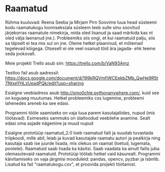 # Raamatud
Rühma kuuluvad: Reena Seeba ja Mirjam Pirn
Soovime luua head süsteemi kodu raamatukogu loomiseks(ala süsteem teeb sulle sinu soovitud järjekorras raamatute nimekirja, mida oled lisanud ja saad märkida kas nt oled välja laenanud jne.). Probleemiks siis ongi, et kui raamatuid palju, siis sa täpselt ei tea mis sul on jne.
Oleme hetkel plaaninud, et mõlemad tegelevad kõigega. Otseselt ei ole veel osanud töid ära jagada- ehk teeme seda jooksvalt.

Meie projekti Trello asub siin: https://trello.com/b/VaN93Amz

Testloo fail asub aadressil: https://docs.google.com/document/d/199kRQVmfiWCEekbZMb_QwHe9R5t7NtxeYHLzUeadPQk/edit?usp=sharing

Esialgne veebiadress asub http://smo0chie.pythonanywhere.com/, kuid see on koguaeg muutumas. Hetkel probleemiks css lugemine, probleemi lahenedes areneb ka see edasi.

Programmi tööle saamiseks on vaja luua parem kasutajaliides, nupud (mis töötavad). Esimeseks sammuks on ülaltoodud veebilehe avamine. Sealt edasi oma asjade nägemine ja muud nupud

Esialgne prototüüp raamatud_2.0 loeb raamatud faili ja suudab tuvastada triipkoodi, mille abil, leiab ja kuvad kasutajale raamatu autori ja pealkirja ning kasutaja saab ise juurde lisada, mis olekus on raamat (loetud, lugemata, poolelei). Raamatuid saab lisada ka käsitsi. Saab vaadata ka ainult failis juba olemasolevaid raamatuid. Prototüüp töötab hetkel vaid käsurealt. Programmi käivitamiseks on vaja järgmisi mooduleid: pandas, opencv, pyzbar ja isbnlib.
Lisatud ka fail "raamatukogu.csv", et proovida projekti töötamist.
